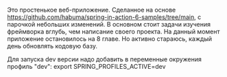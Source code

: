 Это простенькое веб-приложение.
Сделанное на основе https://github.com/habuma/spring-in-action-6-samples/tree/main, с парочкой небольших изменений.
В основном стоит задачи изучения фреймворка вглубь, чем написание своего проекта.
На данный момент приложение остановилось на 8 главе.
Но активно стараюсь, каждый день обновлять кодовую базу.

Для запуска dev версии надо добавить в переменные окружения профиль "dev":
export SPRING_PROFILES_ACTIVE=dev